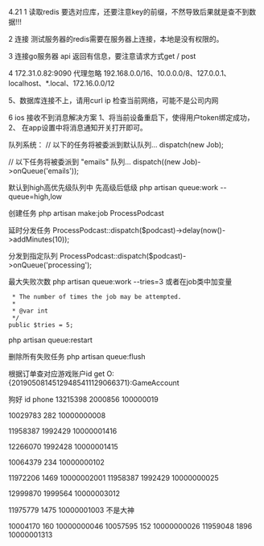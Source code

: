 
4.21
1 读取redis 要选对应库，还要注意key的前缀，不然导致后果就是查不到数据!!!

2 连接 测试服务器的redis需要在服务器上连接，本地是没有权限的。

3 连接go服务器 api 返回有信息，要注意请求方式get / post

4  172.31.0.82:9090 代理忽略 192.168.0.0/16、10.0.0.0/8、127.0.0.1、localhost、*.local、172.16.0.0/12


5、数据库连接不上，请用curl ip 检查当前网络，可能不是公司内网

6 ios 接收不到消息解决方案 1、将当前设备重启下，使得用户token绑定成功，  2、 在app设置中将消息通知开关打开即可。 

队列系统：
// 以下的任务将被委派到默认队列...
dispatch(new Job);

// 以下任务将被委派到 "emails" 队列...
dispatch((new Job)->onQueue('emails'));

默认到high高优先级队列中  先高级后低级
php artisan queue:work --queue=high,low 

创建任务
php artisan make:job ProcessPodcast

延时分发任务
 ProcessPodcast::dispatch($podcast)->delay(now()->addMinutes(10));

分发到指定队列 
 ProcessPodcast::dispatch($podcast)->onQueue('processing');

最大失败次数
 php artisan queue:work --tries=3
或者在job类中加变量

     * The number of times the job may be attempted.
     *
     * @var int
     */
    public $tries = 5;


php artisan queue:restart

删除所有失败任务
php artisan queue:flush


根据订单查对应游戏账户id
get O:{20190508145129485411129066371}:GameAccount



狗好 	 id 		phone
13215398  2000856  100000019

10029783  282  10000000008

11958387  1992429  10000001416

12266070  1992428  10000001415

10064379   234  10000000102

11972206	1469	10000002001
11958387	1992429   10000000025

 12999870   1999564  10000003012

 11975779   1475 10000001003  不是大神

10004170  160  10000000046
10057595 152  10000000026
 11959048  1896  10000001313


